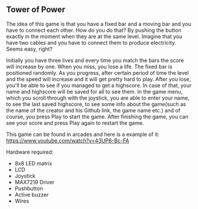 ## Tower of Power
  The idea of this game is that you have a fixed bar and a moving bar and you have to connect each other. How do you do that? By pushing the button exactly in the moment when they are at the same level. Imagine that you have two cables and you have to connect them to produce electricity. Seems easy, right?
  
  Initially you have three lives and every time you match the bars the score will increase by one. When you miss, you lose a life. The fixed bar is positioned randomly.
  As you progress, after certain period of time the level and the speed will increase and it will get pretty hard to play. After you lose, you'll be able to see if you managed to get a highscore. In case of that, your name and highscore will be saved for all to see them. 
  In the game menu, which you scroll through with the joystick, you are able to enter your name, to see the last saved highscore, to see some info about the game(such as the name of the creator and his Github link, the game name etc.) and of course, you press Play to start the game. After finishing the game, you can see your score and press Play again to restart the game.
  
  This game can be found in arcades and here is a example of it: https://www.youtube.com/watch?v=43UP6-Bc-FA

Hardware required:
- 8x8 LED matrix
- LCD
- Joystick
- MAX7219 Driver
- Pushbutton
- Active buzzer
- Wires
